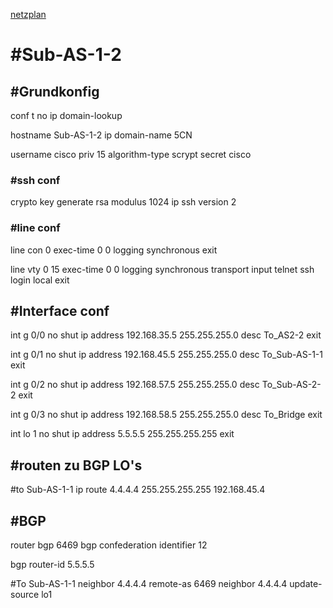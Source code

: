 [netzplan](../angabe/netzplan.md)
# #Sub-AS-1-2

## #Grundkonfig
conf t
no ip domain-lookup

hostname Sub-AS-1-2
ip domain-name 5CN

username cisco priv 15 algorithm-type scrypt secret cisco

### #ssh conf
crypto key generate rsa modulus 1024
ip ssh version 2


### #line conf

line con 0 
exec-time 0 0
logging synchronous
exit

line vty 0 15
exec-time 0 0
logging synchronous
transport input telnet ssh
login local
exit

## #Interface conf

int g 0/0
no shut
ip address 192.168.35.5 255.255.255.0
desc To_AS2-2
exit

int g 0/1
no shut
ip address 192.168.45.5 255.255.255.0
desc To_Sub-AS-1-1
exit

int g 0/2
no shut
ip address 192.168.57.5 255.255.255.0
desc To_Sub-AS-2-2
exit

int g 0/3
no shut 
ip address 192.168.58.5 255.255.255.0
desc To_Bridge
exit

int lo 1
no shut
ip address 5.5.5.5 255.255.255.255
exit

## #routen zu BGP LO's

#to Sub-AS-1-1
ip route 4.4.4.4 255.255.255.255 192.168.45.4


## #BGP
router bgp 6469
bgp confederation identifier 12

bgp router-id 5.5.5.5

#To Sub-AS-1-1
neighbor 4.4.4.4 remote-as 6469
neighbor 4.4.4.4 update-source lo1





